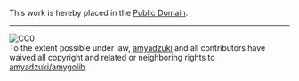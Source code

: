 This work is hereby placed in the [Public Domain](https://creativecommons.org/publicdomain/zero/1.0/).

---

![CC0](https://licensebuttons.net/p/zero/1.0/88x31.png)  
To the extent possible under law, [amyadzuki](https://github.com/amyadzuki) and all contributors have waived all copyright and related or neighboring rights to [amyadzuki/amygolib](https://github.com/amyadzuki/amygolib).
